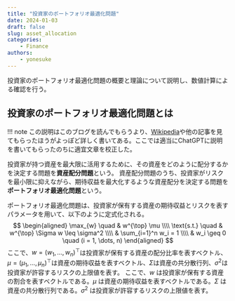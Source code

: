 ```yaml
---
title: "投資家のポートフォリオ最適化問題"
date: 2024-01-03
draft: false
slug: asset_allocation
categories:
    - Finance
authors:
    - yonesuke
---
```


投資家のポートフォリオ最適化問題の概要と理論について説明し、数値計算による確認を行う。

<!-- more -->

## 投資家のポートフォリオ最適化問題とは
!!! note
    この説明はこのブログを読んでもらうより、[Wikipedia](https://ja.wikipedia.org/wiki/%E7%8F%BE%E4%BB%A3%E3%83%9D%E3%83%BC%E3%83%88%E3%83%95%E3%82%A9%E3%83%AA%E3%82%AA%E7%90%86%E8%AB%96)や他の記事を見てもらったほうがよっぽど詳しく書いてある。ここでは適当にChatGPTに説明を書いてもらったのちに適宜文章を校正した。

投資家が持つ資産を最大限に活用するために、その資産をどのように配分するかを決定する問題を**資産配分問題**という。
資産配分問題のうち、投資家がリスクを最小限に抑えながら、期待収益を最大化するような資産配分を決定する問題を**ポートフォリオ最適化問題**という。

ポートフォリオ最適化問題は、投資家が保有する資産の期待収益とリスクを表すパラメータを用いて、以下のように定式化される。
$$
\begin{aligned}
\max_{w} \quad & w^{\top} \mu \\\\
\text{s.t.} \quad & w^{\top} \Sigma w \leq \sigma^2 \\\\
& \sum_{i=1}^n w_i = 1 \\\\
& w_i \geq 0 \quad (i = 1, \dots, n)
\end{aligned}
$$
ここで、$w = (w_1, \dots, w_n)^{\top}$は投資家が保有する資産の配分比率を表すベクトル、$\mu = (\mu_1, \dots, \mu_n)^{\top}$は資産の期待収益を表すベクトル、$\Sigma$は資産の共分散行列、$\sigma^2$は投資家が許容するリスクの上限値を表す。
ここで、$w$ は投資家が保有する資産の割合を表すベクトルである。$\mu$ は資産の期待収益を表すベクトルである。$\Sigma$ は資産の共分散行列である。$\sigma^2$ は投資家が許容するリスクの上限値を表す。